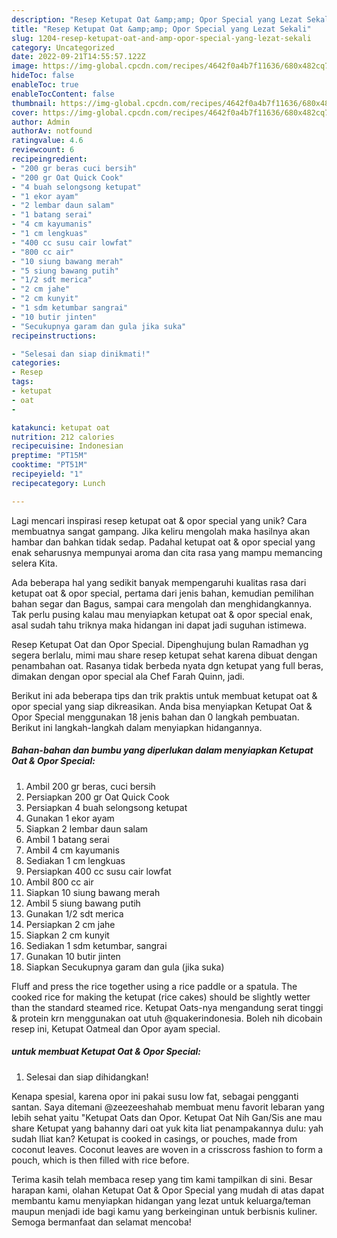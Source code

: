 ```yaml
---
description: "Resep Ketupat Oat &amp;amp; Opor Special yang Lezat Sekali"
title: "Resep Ketupat Oat &amp;amp; Opor Special yang Lezat Sekali"
slug: 1204-resep-ketupat-oat-and-amp-opor-special-yang-lezat-sekali
category: Uncategorized
date: 2022-09-21T14:55:57.122Z
image: https://img-global.cpcdn.com/recipes/4642f0a4b7f11636/680x482cq70/ketupat-oat-opor-special-foto-resep-utama.jpg
hideToc: false
enableToc: true
enableTocContent: false
thumbnail: https://img-global.cpcdn.com/recipes/4642f0a4b7f11636/680x482cq70/ketupat-oat-opor-special-foto-resep-utama.jpg
cover: https://img-global.cpcdn.com/recipes/4642f0a4b7f11636/680x482cq70/ketupat-oat-opor-special-foto-resep-utama.jpg
author: Admin
authorAv: notfound
ratingvalue: 4.6
reviewcount: 6
recipeingredient:
- "200 gr beras cuci bersih"
- "200 gr Oat Quick Cook"
- "4 buah selongsong ketupat"
- "1 ekor ayam"
- "2 lembar daun salam"
- "1 batang serai"
- "4 cm kayumanis"
- "1 cm lengkuas"
- "400 cc susu cair lowfat"
- "800 cc air"
- "10 siung bawang merah"
- "5 siung bawang putih"
- "1/2 sdt merica"
- "2 cm jahe"
- "2 cm kunyit"
- "1 sdm ketumbar sangrai"
- "10 butir jinten"
- "Secukupnya garam dan gula jika suka"
recipeinstructions:

- "Selesai dan siap dinikmati!"
categories:
- Resep
tags:
- ketupat
- oat
- 

katakunci: ketupat oat  
nutrition: 212 calories
recipecuisine: Indonesian
preptime: "PT15M"
cooktime: "PT51M"
recipeyield: "1"
recipecategory: Lunch

---
```





Lagi mencari inspirasi resep ketupat oat &amp; opor special yang unik? Cara membuatnya sangat gampang. Jika keliru mengolah maka hasilnya akan hambar dan bahkan tidak sedap. Padahal ketupat oat &amp; opor special yang enak seharusnya mempunyai aroma dan cita rasa yang mampu memancing selera Kita.





Ada beberapa hal yang sedikit banyak mempengaruhi kualitas rasa dari ketupat oat &amp; opor special, pertama dari jenis bahan, kemudian pemilihan bahan segar dan Bagus, sampai cara mengolah dan menghidangkannya. Tak perlu pusing kalau mau menyiapkan ketupat oat &amp; opor special enak,      asal sudah tahu triknya maka hidangan ini dapat jadi suguhan istimewa.














Resep Ketupat Oat dan Opor Special. Dipenghujung bulan Ramadhan yg segera berlalu, mimi mau share resep ketupat sehat karena dibuat dengan penambahan oat. Rasanya tidak berbeda nyata dgn ketupat yang full beras, dimakan dengan opor special ala Chef Farah Quinn, jadi.






Berikut ini ada beberapa tips dan trik praktis untuk membuat ketupat oat &amp; opor special yang siap dikreasikan. Anda bisa menyiapkan Ketupat Oat &amp; Opor Special menggunakan 18 jenis bahan dan 0 langkah pembuatan. Berikut ini langkah-langkah dalam menyiapkan hidangannya.

<!--inarticleads1-->

##### Bahan-bahan dan bumbu yang diperlukan dalam menyiapkan Ketupat Oat &amp; Opor Special:

1. Ambil 200 gr beras, cuci bersih
1. Persiapkan 200 gr Oat Quick Cook
1. Persiapkan 4 buah selongsong ketupat
1. Gunakan 1 ekor ayam
1. Siapkan 2 lembar daun salam
1. Ambil 1 batang serai
1. Ambil 4 cm kayumanis
1. Sediakan 1 cm lengkuas
1. Persiapkan 400 cc susu cair lowfat
1. Ambil 800 cc air
1. Siapkan 10 siung bawang merah
1. Ambil 5 siung bawang putih
1. Gunakan 1/2 sdt merica
1. Persiapkan 2 cm jahe
1. Siapkan 2 cm kunyit
1. Sediakan 1 sdm ketumbar, sangrai
1. Gunakan 10 butir jinten
1. Siapkan Secukupnya garam dan gula (jika suka)


Fluff and press the rice together using a rice paddle or a spatula. The cooked rice for making the ketupat (rice cakes) should be slightly wetter than the standard steamed rice. Ketupat Oats-nya mengandung serat tinggi &amp; protein krn menggunakan oat utuh @quakerindonesia. Boleh nih dicobain resep ini, Ketupat Oatmeal dan Opor ayam special. 

<!--inarticleads2-->

#####  untuk membuat Ketupat Oat &amp; Opor Special:


1. Selesai dan siap dihidangkan!

Kenapa spesial, karena opor ini pakai susu low fat, sebagai pengganti santan. Saya ditemani @zeezeeshahab membuat menu favorit lebaran yang lebih sehat yaitu &#34;Ketupat Oats dan Opor. Ketupat Oat Nih Gan/Sis ane mau share Ketupat yang bahanny dari oat yuk kita liat penampakannya dulu: yah sudah lliat kan? Ketupat is cooked in casings, or pouches, made from coconut leaves. Coconut leaves are woven in a crisscross fashion to form a pouch, which is then filled with rice before. 

Terima kasih telah membaca resep yang tim kami tampilkan di sini. Besar harapan kami, olahan Ketupat Oat &amp; Opor Special yang mudah di atas dapat membantu kamu menyiapkan hidangan yang lezat untuk keluarga/teman maupun menjadi ide bagi kamu yang berkeinginan untuk berbisnis kuliner. Semoga bermanfaat dan selamat mencoba!
